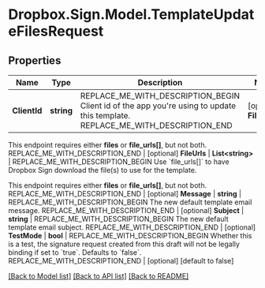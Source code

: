 # Dropbox.Sign.Model.TemplateUpdateFilesRequest

## Properties

Name | Type | Description | Notes
------------ | ------------- | ------------- | -------------
**ClientId** | **string** | REPLACE_ME_WITH_DESCRIPTION_BEGIN Client id of the app you&#39;re using to update this template. REPLACE_ME_WITH_DESCRIPTION_END | [optional] **Files** | **List&lt;System.IO.Stream&gt;** | REPLACE_ME_WITH_DESCRIPTION_BEGIN Use &#x60;files[]&#x60; to indicate the uploaded file(s) to use for the template.

This endpoint requires either **files** or **file_urls[]**, but not both. REPLACE_ME_WITH_DESCRIPTION_END | [optional] **FileUrls** | **List&lt;string&gt;** | REPLACE_ME_WITH_DESCRIPTION_BEGIN Use &#x60;file_urls[]&#x60; to have Dropbox Sign download the file(s) to use for the template.

This endpoint requires either **files** or **file_urls[]**, but not both. REPLACE_ME_WITH_DESCRIPTION_END | [optional] **Message** | **string** | REPLACE_ME_WITH_DESCRIPTION_BEGIN The new default template email message. REPLACE_ME_WITH_DESCRIPTION_END | [optional] **Subject** | **string** | REPLACE_ME_WITH_DESCRIPTION_BEGIN The new default template email subject. REPLACE_ME_WITH_DESCRIPTION_END | [optional] **TestMode** | **bool** | REPLACE_ME_WITH_DESCRIPTION_BEGIN Whether this is a test, the signature request created from this draft will not be legally binding if set to &#x60;true&#x60;. Defaults to &#x60;false&#x60;. REPLACE_ME_WITH_DESCRIPTION_END | [optional] [default to false]

[[Back to Model list]](../README.md#documentation-for-models) [[Back to API list]](../README.md#documentation-for-api-endpoints) [[Back to README]](../README.md)

